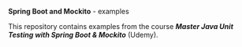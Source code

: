 **Spring Boot and Mockito** - examples

This repository contains examples from the course _**Master Java Unit Testing with Spring Boot & Mockito**_ (Udemy).
